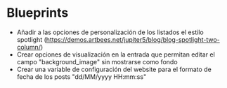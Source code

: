 Blueprints
==========

- Añadir a las opciones de personalización de los listados el estilo spotlight (https://demos.artbees.net/jupiter5/blog/blog-spotlight-two-column/)
- Crear opciones de visualización en la entrada que permitan editar el campo "background_image" sin mostrarse como fondo
- Crear una variable de configuración del website para el formato de fecha de los posts "dd/MM/yyyy HH:mm:ss"
